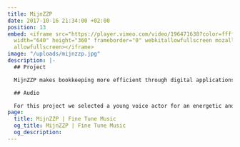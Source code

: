 ```yaml
---
title: MijnZZP
date: 2017-10-16 21:34:00 +02:00
position: 13
embed: <iframe src="https://player.vimeo.com/video/196471638?color=ffffff&title=0&byline=0&portrait=0"
  width="640" height="360" frameborder="0" webkitallowfullscreen mozallowfullscreen
  allowfullscreen></iframe>
image: "/uploads/mijnzzp.jpg"
description: |-
  ## Project

  MijnZZP makes bookkeeping more efficient through digital applications. With this animation, they give a concise explanation of the ins and outs.

  ## Audio

  For this project we selected a young voice actor for an energetic and charismatic voice-over. For the music and sound design we opted for a modern sound scheme, agreeing with the company’s core values and its target audience.
page:
  title: MijnZZP | Fine Tune Music
  og_title: MijnZZP | Fine Tune Music
  og_description: 
---
```


